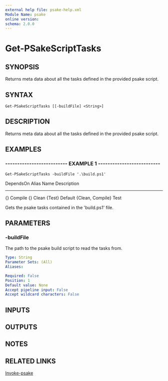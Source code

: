 ```yaml
---
external help file: psake-help.xml
Module Name: psake
online version: 
schema: 2.0.0
---
```


# Get-PSakeScriptTasks

## SYNOPSIS
Returns meta data about all the tasks defined in the provided psake script.

## SYNTAX

```
Get-PSakeScriptTasks [[-buildFile] <String>]
```

## DESCRIPTION
Returns meta data about all the tasks defined in the provided psake script.

## EXAMPLES

### -------------------------- EXAMPLE 1 --------------------------
```
Get-PSakeScriptTasks -buildFile '.\build.ps1'
```

DependsOn        Alias Name    Description
---------        ----- ----    -----------
{}                     Compile
{}                     Clean
{Test}                 Default
{Clean, Compile}       Test

Gets the psake tasks contained in the 'build.ps1' file.

## PARAMETERS

### -buildFile
The path to the psake build script to read the tasks from.

```yaml
Type: String
Parameter Sets: (All)
Aliases: 

Required: False
Position: 1
Default value: None
Accept pipeline input: False
Accept wildcard characters: False
```

## INPUTS

## OUTPUTS

## NOTES

## RELATED LINKS

[Invoke-psake]()

